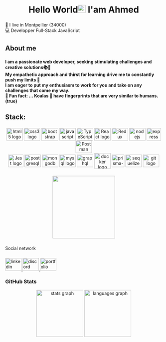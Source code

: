 <h1 align="center">Hello World<img src="https://media.giphy.com/media/hvRJCLFzcasrR4ia7z/giphy.gif" width="25px"> I'am Ahmed</h1> 

###

<p align="left">📍 I live in Montpellier (34000)<br>💻 Developper Full-Stack JavaScript </p>

###

<h2 align="left">About me</h2>

###

<h4 align="left">I am a passionate web developer, seeking stimulating challenges and creative solutions📚🎯<br>My empathetic approach and thirst for learning drive me to constantly push my limits 💪 <br> I am eager to put my enthusiasm to work for you and take on any challenges that come my way.<br>🎲 Fun fact: ... Koalas 🐨 have fingerprints that are very similar to humans. (true)</h4>

###

<h2 align="left"> Stack: </h2>

###

<div align="center">
   <img src="https://cdn.jsdelivr.net/gh/devicons/devicon/icons/html5/html5-original.svg" height="40" width="52" alt="html5 logo"  align="center"/>
   <img src="https://cdn.jsdelivr.net/gh/devicons/devicon/icons/css3/css3-original.svg" height="40" width="52" alt="css3 logo"  align="center"/>
   <img src="https://cdn.jsdelivr.net/gh/devicons/devicon/icons/bootstrap/bootstrap-original.svg" height="40" width="54" alt="bootstrap logo" align="center"/>
   <img src="https://cdn.jsdelivr.net/gh/devicons/devicon/icons/javascript/javascript-original.svg" height="40" width="52" alt="javascript logo"  align="center"/>
   <img src="https://cdn.jsdelivr.net/gh/devicons/devicon/icons/typescript/typescript-original.svg" height="40" width="52" alt="TypeScript logo" align="center" />
   <img src="https://cdn.jsdelivr.net/gh/devicons/devicon/icons/react/react-original.svg" height="40" width="52" alt="React logo" align="center" />
   <img src="https://cdn.jsdelivr.net/gh/devicons/devicon/icons/redux/redux-original.svg" height="40" width="52" alt="Redux logo" align="center" />
   <img src="https://cdn.jsdelivr.net/gh/devicons/devicon/icons/nodejs/nodejs-original.svg" height="40" width="52" alt="nodejs logo"  align="center"/>
   <link rel="stylesheet" href="https://cdn.jsdelivr.net/gh/devicons/devicon@v2.15.1/devicon.min.css">
   <img src="https://camo.githubusercontent.com/a6a70ebe0753fc7ca30e3c25bad080d239f8328e37bd02cf0192497e1f3bdf00/68747470733a2f2f692e6962622e636f2f735650355651662f657870726573736a732e706e67" height="40" width="46" alt="express logo" align="center" /> 
   <img src="https://cdn.worldvectorlogo.com/logos/postman.svg" height="40" width="52" alt="Postman logo" align="center" /> <br />
   <img src="https://cdn.iconscout.com/icon/free/png-512/free-jest-3521517-2945020.png?f=avif&w=512" height="40" width="48" alt="Jest logo" align="center" /> 
   <img src="https://cdn.jsdelivr.net/gh/devicons/devicon/icons/postgresql/postgresql-original.svg" height="40" width="52" alt="postgresql logo" align="center" /> 
   <img src="https://cdn.jsdelivr.net/gh/devicons/devicon/icons/mongodb/mongodb-original.svg" height="40" width="52" alt="mongodb logo" align="center" />
   <img src="https://cdn.jsdelivr.net/gh/devicons/devicon/icons/mysql/mysql-original.svg" height="40" width="52" alt="mysql logo" align="center" />
   <img src="https://cdn.jsdelivr.net/gh/devicons/devicon/icons/graphql/graphql-plain.svg" height="40" width="52" alt="graphql logo"  align="center"/>
   <img src="https://cdn.jsdelivr.net/gh/devicons/devicon/icons/docker/docker-original.svg" height="50" width="52" alt="docker logo" align="center" />
   <img src="https://img.icons8.com/color/48/000000/prisma-orm.png" width="40" height="40" alt="prisma-orm" align="center" />
   <img src="https://cdn.jsdelivr.net/gh/devicons/devicon/icons/sequelize/sequelize-original.svg" height="40" width="52" alt="sequelize logo"  align="center"/>
   <img src="https://cdn.jsdelivr.net/gh/devicons/devicon/icons/git/git-original.svg" height="40" width="52" alt="git logo"  align="center"/>
</div>

###

<div align="center">
  <img height="200" src="https://media.giphy.com/media/xUPGcEliCc7bETyfO8/giphy.gif"  />
</div>

###

<p align="left">Social network</p>

###

<div align="left">
  <a href="https://www.linkedin.com/in/akkioui-ahmed/" target="_blank">
    <img src="https://raw.githubusercontent.com/maurodesouza/profile-readme-generator/master/src/assets/icons/social/linkedin/default.svg" width="52" height="40" alt="linkedin logo"  />
  </a>
  <a href="https://discord.gg/5mZUw4dA" target="_blank">
    <img src="https://raw.githubusercontent.com/maurodesouza/profile-readme-generator/master/src/assets/icons/social/discord/default.svg" width="52" height="40" alt="discord logo"  />
  </a>
  <a href="https://portfolio-akkioui.netlify.app/" target="_blank">
     <img src="https://cdn.jsdelivr.net/gh/devicons/devicon/icons/azure/azure-original.svg" width="52" height="40" alt="portfolio logo" />
  </a>
</div>

 ### GitHub Stats
<div align="center">
  <img src="https://github-readme-stats.vercel.app/api?hide_title=false&hide_rank=false&show_icons=true&include_all_commits=true&count_private=true&disable_animations=false&theme=dracula&locale=en&hide_border=false&custom_title=AhmidouA&username=ahmidoua" height="150" alt="stats graph"  />
  <img src="https://github-readme-stats.vercel.app/api/top-langs?locale=en&hide_title=false&layout=compact&card_width=320&langs_count=5&theme=dracula&hide_border=false&custom_title=AhmidouA&username=ahmidoua" height="150" alt="languages graph"  />
</div>

